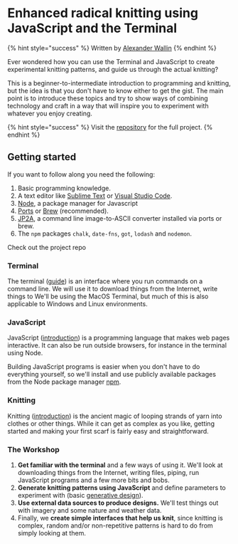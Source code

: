 # Enhanced radical knitting using JavaScript and the Terminal

{% hint style="success" %}
Written by [Alexander Wallin](https://www.alexanderwallin.com/)
{% endhint %}

Ever wondered how you can use the Terminal and JavaScript to create experimental knitting patterns, and guide us through the actual knitting?

This is a beginner-to-intermediate introduction to programming and  knitting, but the idea is that you don't have to know either to get the gist. The main point is to introduce these topics and try to show ways of combining technology and craft in a way that will inspire you to experiment with whatever you enjoy creating.

{% hint style="success" %}
Visit the [repository](https://github.com/alexanderwallin/knitting) for the full project.
{% endhint %}

## Getting started

If you want to follow along you need the following:

1. Basic programming knowledge.
2. A text editor like [Sublime Text](https://www.sublimetext.com/) or [Visual Studio Code](https://code.visualstudio.com/).
3. [Node](https://nodejs.org/en/), a package manager for Javascript
4. [Ports](https://www.macports.org/) or [Brew](https://brew.sh/) \(recommended\).
5. [JP2A](https://csl.name/jp2a/), a command line image-to-ASCII converter installed via ports or brew.
6. The `npm` packages `chalk`, `date-fns`, `got`, `lodash` and `nodemon`.

Check out the project repo

### Terminal

The terminal \([guide](https://blog.teamtreehouse.com/introduction-to-the-mac-os-x-command-line)\) is an interface where you run commands on a command line. We will use it to download things from the Internet, write things to We'll be using the MacOS Terminal, but much of this is also applicable to Windows and Linux environments.

### JavaScript

JavaScript \([introduction](https://javascript.info/intro)\) is a programming language that makes web pages interactive. It can also be run outside browsers, for instance in the terminal using Node.

Building JavaScript programs is easier when you don't have to do everything yourself, so we'll install and use publicly available packages from the Node package manager [npm](https://www.npmjs.com/).

### Knitting

Knitting \([introduction](https://youtu.be/p_R1UDsNOMk)\) is the ancient magic of looping strands of yarn into clothes or other things. While it can get as complex as you like, getting started and making your first scarf is fairly easy and straightforward.

### The Workshop

1. **Get familiar with the terminal** and a few ways of using it. We'll look at downloading things from the Internet, writing files, piping, run JavaScript programs and a few more bits and bobs.
2. **Generate knitting patterns using JavaScript** and define parameters to experiment with \(basic [generative design](https://en.wikipedia.org/wiki/Generative_design)\).
3. **Use external data sources to produce designs.** We'll test things out with imagery and some nature and weather data.
4. Finally, we **create simple interfaces that help us knit**, since knitting is complex, random and/or non-repetitive patterns is hard to do from simply looking at them.

### 

